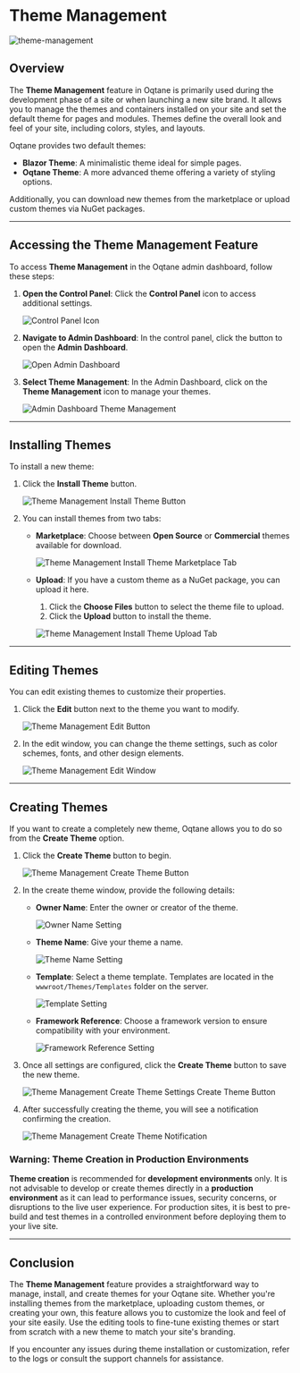 # Theme Management

![theme-management](./assets/theme-management.png)

## Overview

The **Theme Management** feature in Oqtane is primarily used during the development phase of a site or when launching a new site brand. It allows you to manage the themes and containers installed on your site and set the default theme for pages and modules. Themes define the overall look and feel of your site, including colors, styles, and layouts.

Oqtane provides two default themes:
- **Blazor Theme**: A minimalistic theme ideal for simple pages.
- **Oqtane Theme**: A more advanced theme offering a variety of styling options.

Additionally, you can download new themes from the marketplace or upload custom themes via NuGet packages.

---

## Accessing the Theme Management Feature

To access **Theme Management** in the Oqtane admin dashboard, follow these steps:

1. **Open the Control Panel**: Click the **Control Panel** icon to access additional settings.

   ![Control Panel Icon](./assets/control-panel-button.png)

2. **Navigate to Admin Dashboard**: In the control panel, click the button to open the **Admin Dashboard**.

   ![Open Admin Dashboard](./assets/control-panel-admin-dashboard-button.png)

3. **Select Theme Management**: In the Admin Dashboard, click on the **Theme Management** icon to manage your themes.

   ![Admin Dashboard Theme Management](./assets/admin-dashboard-theme-management.png)

---

## Installing Themes

To install a new theme:

1. Click the **Install Theme** button.

   ![Theme Management Install Theme Button](./assets/theme-management-install-theme-button.png)

2. You can install themes from two tabs:
   - **Marketplace**: Choose between **Open Source** or **Commercial** themes available for download.

     ![Theme Management Install Theme Marketplace Tab](./assets/theme-management-install-theme-marketplace.png)

   - **Upload**: If you have a custom theme as a NuGet package, you can upload it here.
     1. Click the **Choose Files** button to select the theme file to upload.
     2. Click the **Upload** button to install the theme.

     ![Theme Management Install Theme Upload Tab](./assets/theme-management-install-theme-upload.png)

---

## Editing Themes

You can edit existing themes to customize their properties.

1. Click the **Edit** button next to the theme you want to modify.

   ![Theme Management Edit Button](./assets/theme-management-edit-button.png)

2. In the edit window, you can change the theme settings, such as color schemes, fonts, and other design elements.

   ![Theme Management Edit Window](./assets/theme-management-edit.png)

---

## Creating Themes

If you want to create a completely new theme, Oqtane allows you to do so from the **Create Theme** option.

1. Click the **Create Theme** button to begin.

   ![Theme Management Create Theme Button](./assets/theme-management-create-theme-button.png)

2. In the create theme window, provide the following details:

   - **Owner Name**: Enter the owner or creator of the theme.

     ![Owner Name Setting](./assets/theme-management-create-theme-settings-owner-name.png)

   - **Theme Name**: Give your theme a name.

     ![Theme Name Setting](./assets/theme-management-create-theme-settings-theme-name.png)

   - **Template**: Select a theme template. Templates are located in the `wwwroot/Themes/Templates` folder on the server.

     ![Template Setting](./assets/theme-management-create-theme-settings-template.png)

   - **Framework Reference**: Choose a framework version to ensure compatibility with your environment.

     ![Framework Reference Setting](./assets/theme-management-create-theme-settings-framework-reference.png)


3. Once all settings are configured, click the **Create Theme** button to save the new theme.

   ![Theme Management Create Theme Settings Create Theme Button](./assets/theme-management-create-theme-settings-create-theme-button.png)

4. After successfully creating the theme, you will see a notification confirming the creation.

   ![Theme Management Create Theme Notification](./assets/theme-management-create-theme-message.png)

   
### **Warning**: Theme Creation in Production Environments

**Theme creation** is recommended for **development environments** only. It is not advisable to develop or create themes directly in a **production environment** as it can lead to performance issues, security concerns, or disruptions to the live user experience. For production sites, it is best to pre-build and test themes in a controlled environment before deploying them to your live site.

---

## Conclusion

The **Theme Management** feature provides a straightforward way to manage, install, and create themes for your Oqtane site. Whether you're installing themes from the marketplace, uploading custom themes, or creating your own, this feature allows you to customize the look and feel of your site easily. Use the editing tools to fine-tune existing themes or start from scratch with a new theme to match your site's branding.

If you encounter any issues during theme installation or customization, refer to the logs or consult the support channels for assistance.

